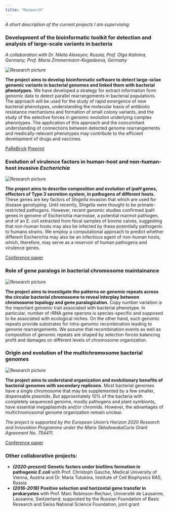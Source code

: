 ```yaml
---
title: "Research"
---
```

*A short description of the current projects I am supervising:*

### Development of the bioinformatic toolkit for detection and analysis of large-scale variants in bacteria

*A collaboration with Dr. Nikita Alexeyev, Russia; Prof. Olga Kalinina, Germany; Prof. Maria Zimmermann-Kogadeeva, Germany*

<div class="col-left">
  <img src="/pipeline-1-1.png" alt="Research picture" style="max-width: 90%">
</div>

**The project aims to develop bioinformatic software to detect large-sclae genomic variants in bacterial genomes and linked them with bacterial phenotypes.**
We have developed a strategy for extract information form genomic data to detect parallel
rearrangements in bacterial populations. The approach will be used for the study of rapid emergence of new bacterial phenotypes, understanding the molecular basis of antibiotic
resistance mechanisms and formation of small colony variants, and the
study of the selective forces in genomic evolution underlying complex
phenotypes. The application of this approach and the concomitant
understanding of connections between detected genome rearrangements
and medically-relevant phenotypes may contribute to the efficient
development of drugs and vaccines.

[PaReBrick](https://github.com/ctlab/parallel-rearrangements) [Preprint](https://www.biorxiv.org/content/10.1101/2021.05.18.444676v1)

### Evolution of virulence factors in human-host and non-human-host invasive *Escherichia* 

<div class="col-left">
  <img src="/Shigella_animals.jpg" alt="Research picture" style="max-width: 90%">
</div>

**The project aims to describe composition and evolution of *ipaH* genes, effectors of Type 3 secretion system, in pathogens of different hosts.**
These genes are key factors of *Shigella* invasion that which are used for disease genotyping. Until recently, Shigella were thought to be primate-restricted pathogens. However, recent genomic studies confirmed ipaH genes in genome of Escherichia marmotae, a potential marmot pathogen, and of an E. coli extracted from fecal samples of bovine calves, suggesting that non-human hosts may also be infected by these potentially pathogenic to humans strains. We employ a computational approach to predict whether different Escherichia may also be an infectious agent of non-human hosts, which, therefore, may serve as a reservoir of human pathogens and virulence genes.

[Conference paper](http://mccmb.belozersky.msu.ru/2021/thesis/abstracts/108_MCCMB_2021.pdf)

### Role of gene paralogs in bacterial chromosome maintainance

<div class="col-left">
  <img src="/repeats.png" alt="Research picture" style="max-width: 90%">
</div>

**The project aims to investigate the patterns on genomic repeats across the circular bacterial chromosome to reveal interplay between chromosome topology and gene paralogization.**
Copy number variation is the important genomic trait associated with bacterial phenotype. In particular, number of rRNA gene operons is species-specific and supposed to be associated with ecological niches. On the other hand, such genomic repeats provide substrates for intra-genomic recombination leading to genome rearrangements. We assume that recombination events as well as composition of genomic repeats are shaped by selection forces balancing profit and damages on different levels of chromosome organization.

### Origin and evolution of the multichromosome bacterial genomes

<div class="col-left">
  <img src="/burkholderia.png" alt="Research picture" style="max-width: 90%">
</div>

**The project aims to understand organization and evolutionary benefits of bacterial genomes with secondary replicons.**
Most bacterial genomes have a single chromosome that may be supplemented by a few smaller,
dispensable plasmids. But approximately 10% of the bacteria with completely sequenced genome,
mostly pathogens and plant symbionts, have essential megaplasmids and/or chromids.  However, the advantages of multi­chromosomal genome organiza­tion remain unclear.

*The project is supported by the European Union’s Horizon 2020 Research and Innovation Programme
under the Marie Skłodowska­Curie Grant Agreement No. 754411.*

[Conference paper](http://mccmb.belozersky.msu.ru/2021/thesis/abstracts/93_MCCMB_2021.pdf)

### Other collaborative projects:
- ***(2020-present)*** **Genetic factors under biofilms formation in pathogenic _E.coli_**
with Prof. Christoph Gasche, Medical University of Vienna, Austria and Dr. Maria Tutukina, Institute of Cell Biophysics RAS, Russia
- ***(2016-2018)*** **Positive selection and horizontal gene transfer in prokaryotes** with Prof. Marc Robinson-Rechavi, Université de Lausanne, Lausanne, Switzerland, supposted by the Russian Foundation of Basic Research and Swiss National Science Foundation, joint grant